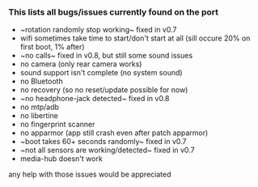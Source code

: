 ### This lists all bugs/issues currently found on the port

* ~rotation randomly stop working~ fixed in v0.7
* wifi sometimes take time to start/don't start at all (sill occure 20% on first boot, 1% after)
* ~no calls~ fixed in v0.8, but still some sound issues
* no camera (only rear camera works)
* sound support isn't complete (no system sound)
* no Bluetooth
* no recovery (so no reset/update possible for now)
* ~no headphone-jack detected~ fixed in v0.8
* no mtp/adb
* no libertine
* no fingerprint scanner
* no apparmor (app still crash even after patch apparmor)
* ~boot takes 60+ seconds randomly~ fixed in v0.7
* ~not all sensors are working/detected~ fixed in v0.7
* media-hub doesn't work


any help with those issues would be appreciated
